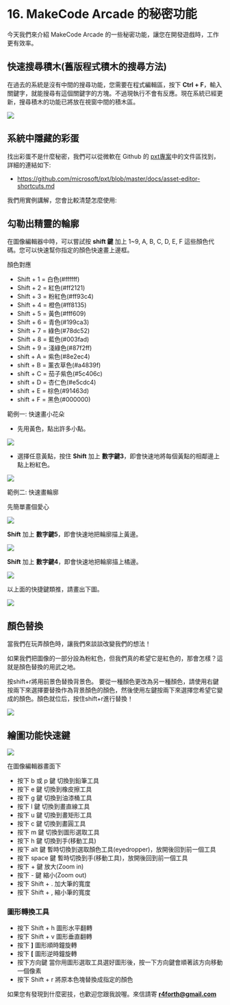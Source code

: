 # 16. MakeCode Arcade 的秘密功能

今天我們來介紹 MakeCode Arcade 的一些秘密功能，讓您在開發遊戲時，工作更有效率。

## 快速搜尋積木(舊版程式積木的搜尋方法)

在過去的系統是沒有中間的搜尋功能，您需要在程式編輯區，按下 **Ctrl + F**，輸入關鍵字，就能搜尋有這個關鍵字的方塊。不過現執行不會有反應。現在系統已經更新，搜尋積木的功能已將放在視窗中間的積木區。

![](/img/16/arcade16_00.png)

## 系統中隱藏的彩蛋

找出彩蛋不是什麼秘密，我們可以從微軟在 Github 的 [pxt專案](https://github.com/microsoft/pxt/)中的文件區找到，詳細的連結如下:


* https://github.com/microsoft/pxt/blob/master/docs/asset-editor-shortcuts.md

我們用實例講解，您會比較清楚怎麼使用:

## 勾勒出精靈的輪廓

在圖像編輯器中時，可以嘗試按 **shift 鍵** 加上 1~9, A, B, C, D, E, F 這些顏色代碼。您可以快速幫你指定的顏色快速畫上邊框。

顏色對應

* Shift + 1 = 白色(#ffffff)
* Shift + 2 = 紅色(#ff2121)
* Shift + 3 = 粉紅色(#ff93c4)
* Shift + 4 = 橙色(#ff8135)
* Shift + 5 = 黃色(#fff609)
* Shift + 6 = 青色(#199ca3)
* Shift + 7 = 綠色(#78dc52)
* Shift + 8 = 藍色(#003fad)
* Shift + 9 = 淺綠色(#87f2ff)
* shift + A = 紫色(#8e2ec4)
* shift + B = 薰衣草色(#a4839f)
* shift + C = 茄子紫色(#5c406c)
* shift + D = 杏仁色(#e5cdc4)
* shift + E = 棕色(#91463d)
* shift + F = 黑色(#000000)

範例一: 快速畫小花朵

* 先用黃色，點出許多小點。

![](/img/16/arcade16_01.png)

* 選擇任意黃點，按住 **Shift** 加上 **數字鍵3**，即會快速地將每個黃點的相鄰邊上點上粉紅色。

![](/img/16/arcade16_02.png)


範例二: 快速畫輪廓

先簡單畫個愛心

![](/img/16/arcade16_03.png)

 **Shift** 加上 **數字鍵5**，即會快速地把輪廓描上黃邊。

![](/img/16/arcade16_04.png)

 **Shift** 加上 **數字鍵4**，即會快速地把輪廓描上橘邊。

![](/img/16/arcade16_05.png)

以上面的快捷鍵類推，請畫出下圖。

![](/img/16/arcade16_06.png)


## 顏色替換


當我們在玩弄顏色時，讓我們來談談改變我們的想法！

如果我們把圖像的一部分設為粉紅色，但我們真的希望它是紅色的，那會怎樣？這就是顏色替換的用武之地。


按shift+r將用前景色替換背景色。
要從一種顏色更改為另一種顏色，請使用右鍵按兩下來選擇要替換作為背景顏色的顏色，然後使用左鍵按兩下來選擇您希望它變成的顏色。顏色就位后，按住shift+r進行替換！

![](/img/16/arcade16_07.png)


## 繪圖功能快速鍵

![](/img/16/arcade16_08.png)

在圖像編輯器畫面下

* 按下 b 或 p 鍵    切換到鉛筆工具
* 按下 e 鍵         切換到橡皮擦工具
* 按下 g 鍵         切換到油漆桶工具
* 按下 l 鍵         切換到畫直線工具
* 按下 u 鍵         切換到畫矩形工具
* 按下 c 鍵         切換到畫圓工具
* 按下 m 鍵         切換到圖形選取工具
* 按下 h 鍵         切換到手(移動工具)
* 按下 alt 鍵       暫時切換到選取顏色工具(eyedropper)，放開後回到前一個工具
* 按下 space 鍵     暫時切換到手(移動工具)，放開後回到前一個工具
* 按下 + 鍵         放大(Zoom in)
* 按下 - 鍵         縮小(Zoom out)
* 按下 Shift + .    加大筆的寬度
* 按下 Shift + ,    縮小筆的寬度

### 圖形轉換工具

* 按下 Shift + h    圖形水平翻轉
* 按下 Shift + v    圖形垂直翻轉
* 按下 **]**        圖形順時鐘旋轉
* 按下 **[**        圖形逆時鐘旋轉
* 按下方向鍵        當你用圖形選取工具選好圖形後，按一下方向鍵會順著該方向移動一個像素
* 按下 Shift + r    將原本色塊替換成指定的顏色

如果您有發現到什麼密技，也歡迎您跟我說喔。來信請寄 **r4forth@gmail.com**
